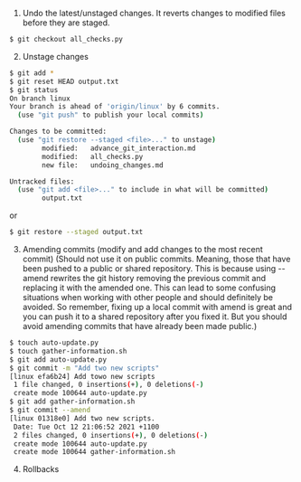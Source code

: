 1. Undo the latest/unstaged changes. It reverts changes to modified files before they are staged.
```bash
$ git checkout all_checks.py
```
2. Unstage changes
```bash
$ git add *
$ git reset HEAD output.txt
$ git status
On branch linux
Your branch is ahead of 'origin/linux' by 6 commits.
  (use "git push" to publish your local commits)

Changes to be committed:
  (use "git restore --staged <file>..." to unstage)
        modified:   advance_git_interaction.md
        modified:   all_checks.py
        new file:   undoing_changes.md

Untracked files:
  (use "git add <file>..." to include in what will be committed)
        output.txt
```
or
```bash
$ git restore --staged output.txt
```
3. Amending commits (modify and add changes to the most recent commit)
(Should not use it on public commits. Meaning, those that have been pushed to a public or shared repository. This is because using --amend rewrites the git history removing the previous commit and replacing it with the amended one. This can lead to some confusing situations when working with other people and should definitely be avoided. So remember, fixing up a local commit with amend is great and you can push it to a shared repository after you fixed it. But you should avoid amending commits that have already been made public.)
```bash
$ touch auto-update.py
$ touch gather-information.sh
$ git add auto-update.py 
$ git commit -m "Add two new scripts"
[linux efa6b24] Add towo new scripts
 1 file changed, 0 insertions(+), 0 deletions(-)
 create mode 100644 auto-update.py
$ git add gather-information.sh 
$ git commit --amend
[linux 01318e0] Add two new scripts.
 Date: Tue Oct 12 21:06:52 2021 +1100
 2 files changed, 0 insertions(+), 0 deletions(-)
 create mode 100644 auto-update.py
 create mode 100644 gather-information.sh
```
4. Rollbacks

